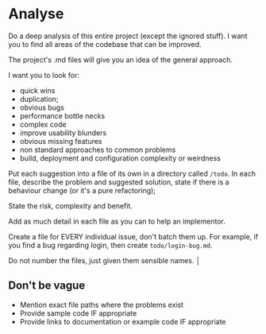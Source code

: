 # Analyse

Do a deep analysis of this entire project (except the ignored stuff). I want you to find all areas of the codebase that can be improved.  

The project's .md files will give you an idea of the general approach. 

I want you to look for:

- quick wins
- duplication;
- obvious bugs
- performance bottle necks
- complex code
- improve usability blunders
- obvious missing features
- non standard approaches to common problems
- build, deployment and configuration complexity or weirdness

Put each suggestion into a file of its own in a directory called `/todo`. In each file, describe the problem and suggested solution, state if there is a behaviour change (or it's a pure refactoring);

State the risk, complexity and benefit. 

Add as much detail in each file as you can to help an implementor. 

Create a file for EVERY individual issue, don't batch them up. For example, if you find a bug regarding login, then create `todo/login-bug.md`.

Do not number the files, just given them sensible names.       │

## Don't be vague
- Mention exact file paths where the problems exist
- Provide sample code IF appropriate
- Provide links to documentation or example code IF appropriate